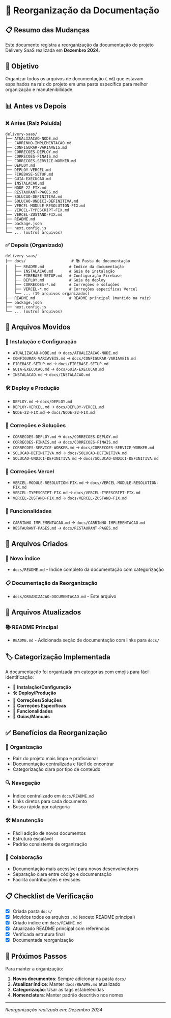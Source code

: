 # 📁 Reorganização da Documentação

## 📋 Resumo das Mudanças

Este documento registra a reorganização da documentação do projeto Delivery SaaS realizada em **Dezembro 2024**.

## 🎯 Objetivo

Organizar todos os arquivos de documentação (`.md`) que estavam espalhados na raiz do projeto em uma pasta específica para melhor organização e manutenibilidade.

## 📊 Antes vs Depois

### ❌ **Antes (Raiz Poluída)**

```
delivery-saas/
├── ATUALIZACAO-NODE.md
├── CARRINHO-IMPLEMENTACAO.md
├── CONFIGURAR-VARIAVEIS.md
├── CORRECOES-DEPLOY.md
├── CORRECOES-FINAIS.md
├── CORRECOES-SERVICE-WORKER.md
├── DEPLOY.md
├── DEPLOY-VERCEL.md
├── FIREBASE-SETUP.md
├── GUIA-EXECUCAO.md
├── INSTALACAO.md
├── NODE-22-FIX.md
├── RESTAURANT-PAGES.md
├── SOLUCAO-DEFINITIVA.md
├── SOLUCAO-UNDICI-DEFINITIVA.md
├── VERCEL-MODULE-RESOLUTION-FIX.md
├── VERCEL-TYPESCRIPT-FIX.md
├── VERCEL-ZUSTAND-FIX.md
├── README.md
├── package.json
├── next.config.js
└── ... (outros arquivos)
```

### ✅ **Depois (Organizado)**

```
delivery-saas/
├── docs/                    # 📚 Pasta de documentação
│   ├── README.md           # Índice da documentação
│   ├── INSTALACAO.md       # Guia de instalação
│   ├── FIREBASE-SETUP.md   # Configuração Firebase
│   ├── DEPLOY.md           # Guia de deploy
│   ├── CORRECOES-*.md      # Correções e soluções
│   ├── VERCEL-*.md         # Correções específicas Vercel
│   └── ... (19 arquivos organizados)
├── README.md               # README principal (mantido na raiz)
├── package.json
├── next.config.js
└── ... (outros arquivos)
```

## 📁 Arquivos Movidos

### 🚀 **Instalação e Configuração**

- `ATUALIZACAO-NODE.md` → `docs/ATUALIZACAO-NODE.md`
- `CONFIGURAR-VARIAVEIS.md` → `docs/CONFIGURAR-VARIAVEIS.md`
- `FIREBASE-SETUP.md` → `docs/FIREBASE-SETUP.md`
- `GUIA-EXECUCAO.md` → `docs/GUIA-EXECUCAO.md`
- `INSTALACAO.md` → `docs/INSTALACAO.md`

### 🛠️ **Deploy e Produção**

- `DEPLOY.md` → `docs/DEPLOY.md`
- `DEPLOY-VERCEL.md` → `docs/DEPLOY-VERCEL.md`
- `NODE-22-FIX.md` → `docs/NODE-22-FIX.md`

### 🔧 **Correções e Soluções**

- `CORRECOES-DEPLOY.md` → `docs/CORRECOES-DEPLOY.md`
- `CORRECOES-FINAIS.md` → `docs/CORRECOES-FINAIS.md`
- `CORRECOES-SERVICE-WORKER.md` → `docs/CORRECOES-SERVICE-WORKER.md`
- `SOLUCAO-DEFINITIVA.md` → `docs/SOLUCAO-DEFINITIVA.md`
- `SOLUCAO-UNDICI-DEFINITIVA.md` → `docs/SOLUCAO-UNDICI-DEFINITIVA.md`

### 🐛 **Correções Vercel**

- `VERCEL-MODULE-RESOLUTION-FIX.md` → `docs/VERCEL-MODULE-RESOLUTION-FIX.md`
- `VERCEL-TYPESCRIPT-FIX.md` → `docs/VERCEL-TYPESCRIPT-FIX.md`
- `VERCEL-ZUSTAND-FIX.md` → `docs/VERCEL-ZUSTAND-FIX.md`

### 🛒 **Funcionalidades**

- `CARRINHO-IMPLEMENTACAO.md` → `docs/CARRINHO-IMPLEMENTACAO.md`
- `RESTAURANT-PAGES.md` → `docs/RESTAURANT-PAGES.md`

## 📝 Arquivos Criados

### 📖 **Novo Índice**

- `docs/README.md` - Índice completo da documentação com categorização

### 📋 **Documentação da Reorganização**

- `docs/ORGANIZACAO-DOCUMENTACAO.md` - Este arquivo

## 🔄 Arquivos Atualizados

### 📚 **README Principal**

- `README.md` - Adicionada seção de documentação com links para `docs/`

## 🏷️ Categorização Implementada

A documentação foi organizada em categorias com emojis para fácil identificação:

- 🚀 **Instalação/Configuração**
- 🛠️ **Deploy/Produção**
- 🔧 **Correções/Soluções**
- 🐛 **Correções Específicas**
- 🛒 **Funcionalidades**
- 📖 **Guias/Manuais**

## ✅ Benefícios da Reorganização

### 🎯 **Organização**

- Raiz do projeto mais limpa e profissional
- Documentação centralizada e fácil de encontrar
- Categorização clara por tipo de conteúdo

### 🔍 **Navegação**

- Índice centralizado em `docs/README.md`
- Links diretos para cada documento
- Busca rápida por categoria

### 🛠️ **Manutenção**

- Fácil adição de novos documentos
- Estrutura escalável
- Padrão consistente de organização

### 👥 **Colaboração**

- Documentação mais acessível para novos desenvolvedores
- Separação clara entre código e documentação
- Facilita contribuições e revisões

## 📋 Checklist de Verificação

- [x] Criada pasta `docs/`
- [x] Movidos todos os arquivos `.md` (exceto README principal)
- [x] Criado índice em `docs/README.md`
- [x] Atualizado README principal com referências
- [x] Verificada estrutura final
- [x] Documentada reorganização

## 🚀 Próximos Passos

Para manter a organização:

1. **Novos documentos**: Sempre adicionar na pasta `docs/`
2. **Atualizar índice**: Manter `docs/README.md` atualizado
3. **Categorização**: Usar as tags estabelecidas
4. **Nomenclatura**: Manter padrão descritivo nos nomes

---

_Reorganização realizada em: Dezembro 2024_

